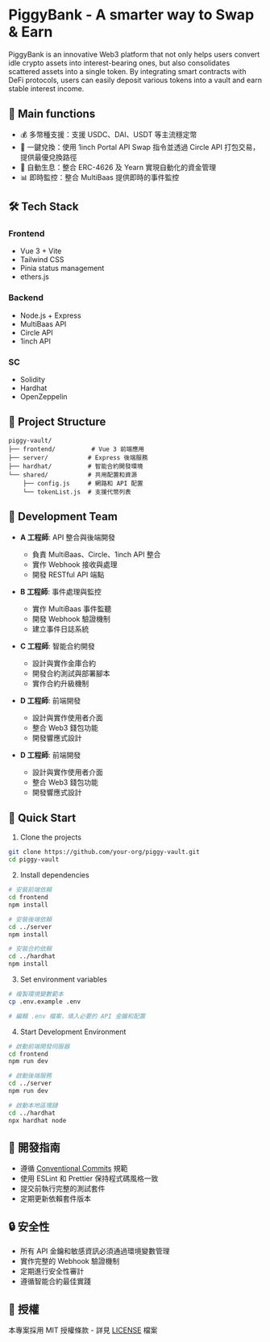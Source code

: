 # PiggyBank - A smarter way to Swap & Earn

PiggyBank is an innovative Web3 platform that not only helps users convert idle crypto assets into interest-bearing ones, but also consolidates scattered assets into a single token.
By integrating smart contracts with DeFi protocols, users can easily deposit various tokens into a vault and earn stable interest income.

## 🌟 Main functions

- 💰 多幣種支援：支援 USDC、DAI、USDT 等主流穩定幣
- 🔄 一鍵兌換：使用 1inch Portal API Swap 指令並透過 Circle API 打包交易，提供最優兌換路徑
- 💸 自動生息：整合 ERC-4626 及 Yearn 實現自動化的資金管理
- 📊 即時監控：整合 MultiBaas 提供即時的事件監控

## 🛠 Tech Stack

### Frontend
- Vue 3 + Vite
- Tailwind CSS
- Pinia status management
- ethers.js

### Backend
- Node.js + Express
- MultiBaas API
- Circle API
- 1inch API

### SC
- Solidity
- Hardhat
- OpenZeppelin

## 📁 Project Structure

```
piggy-vault/
├── frontend/          # Vue 3 前端應用
├── server/           # Express 後端服務
├── hardhat/          # 智能合約開發環境
└── shared/           # 共用配置和資源
    ├── config.js     # 網路和 API 配置
    └── tokenList.js  # 支援代幣列表
```

## 👥 Development Team

- **A 工程師**: API 整合與後端開發
  - 負責 MultiBaas、Circle、1inch API 整合
  - 實作 Webhook 接收與處理
  - 開發 RESTful API 端點

- **B 工程師**: 事件處理與監控
  - 實作 MultiBaas 事件監聽
  - 開發 Webhook 驗證機制
  - 建立事件日誌系統

- **C 工程師**: 智能合約開發
  - 設計與實作金庫合約
  - 開發合約測試與部署腳本
  - 實作合約升級機制

- **D 工程師**: 前端開發
  - 設計與實作使用者介面
  - 整合 Web3 錢包功能
  - 開發響應式設計

- **D 工程師**: 前端開發
  - 設計與實作使用者介面
  - 整合 Web3 錢包功能
  - 開發響應式設計

## 🚀 Quick Start

1. Clone the projects
```bash
git clone https://github.com/your-org/piggy-vault.git
cd piggy-vault
```

2. Install dependencies
```bash
# 安裝前端依賴
cd frontend
npm install

# 安裝後端依賴
cd ../server
npm install

# 安裝合約依賴
cd ../hardhat
npm install
```

3. Set environment variables
```bash
# 複製環境變數範本
cp .env.example .env

# 編輯 .env 檔案，填入必要的 API 金鑰和配置
```

4. Start Development Environment
```bash
# 啟動前端開發伺服器
cd frontend
npm run dev

# 啟動後端服務
cd ../server
npm run dev

# 啟動本地區塊鏈
cd ../hardhat
npx hardhat node
```

## 📝 開發指南

- 遵循 [Conventional Commits](https://www.conventionalcommits.org/) 規範
- 使用 ESLint 和 Prettier 保持程式碼風格一致
- 提交前執行完整的測試套件
- 定期更新依賴套件版本

## 🔒 安全性

- 所有 API 金鑰和敏感資訊必須通過環境變數管理
- 實作完整的 Webhook 驗證機制
- 定期進行安全性審計
- 遵循智能合約最佳實踐

## 📄 授權

本專案採用 MIT 授權條款 - 詳見 [LICENSE](LICENSE) 檔案 
